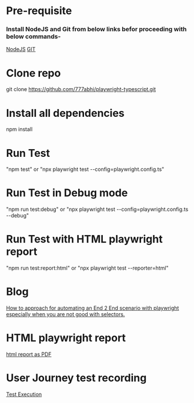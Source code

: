 # Pre-requisite
### Install NodeJS and Git from below links befor proceeding with below commands-
[NodeJS](https://nodejs.org/en/)
[GIT](https://git-scm.com/downloads) 

# Clone repo
git clone https://github.com/777abhi/playwright-typescript.git

# Install all dependencies 
npm install

# Run Test
"npm test" or "npx playwright test --config=playwright.config.ts"

# Run Test in Debug mode
"npm run test:debug" or "npx playwright test --config=playwright.config.ts --debug"

# Run Test with HTML playwright report
"npm run test:report:html" or "npx playwright test --reporter=html"

# Blog
[How to approach for automating an End 2 End scenario with playwright especially when you are not good with selectors.](https://abhinavsharmanotes.blogspot.com/2021/10/how-to-approach-for-automating-end-2.html)


# HTML playwright report 
[html report as PDF](Playwright%20Test%20Report.pdf)

# User Journey test recording
[Test Execution](userjourney.webm)

